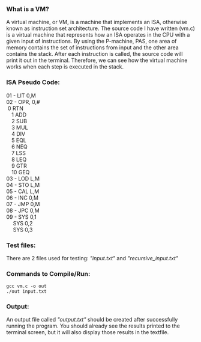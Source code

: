 ### What is a VM?
A virtual machine, or VM, is a machine that implements an ISA, otherwise known as instruction set architecture. The source code I have written (vm.c) is a virtual machine that represents how an ISA operates in the CPU with a given input of instructions. By using the P-machine, PAS, one area of memory contains the set of instructions from input and the other area contains the stack. After each instruction is called, the source code will print it out in the terminal. Therefore, we can see how the virtual machine works when each step is executed in the stack.

### ISA Pseudo Code:
01 - LIT 0,M  
02 - OPR, 0,#  
&nbsp;0 RTN  
&emsp;1 ADD  
&emsp;2 SUB  
&emsp;3 MUL  
&emsp;4 DIV  
&emsp;5 EQL  
&emsp;6 NEQ  
&emsp;7 LSS  
&emsp;8 LEQ  
&emsp;9 GTR  
&emsp;10 GEQ  
03 - LOD L,M  
04 - STO L,M  
05 - CAL L,M  
06 - INC 0,M  
07 - JMP 0,M  
08 - JPC 0,M  
09 - SYS 0,1  
&emsp; SYS 0,2  
&emsp; SYS 0,3  

### Test files:
There are 2 files used for testing: _"input.txt"_ and _"recursive_input.txt"_

### Commands to Compile/Run:
```
gcc vm.c -o out
./out input.txt
```

### Output:
An output file called _"output.txt"_ should be created after successfully running the program. You should already see the results printed to the terminal screen, but it will also display those results in the textfile.

